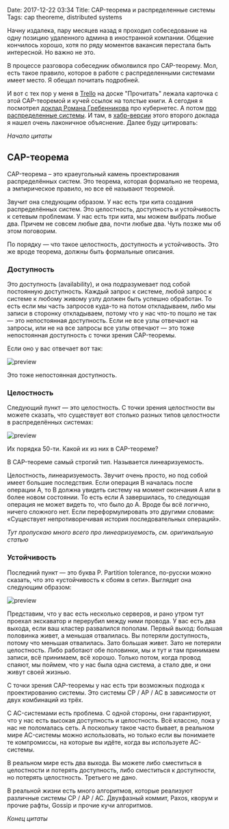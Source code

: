 Date: 2017-12-22 03:34
Title: CAP-теорема и распределенные системы
Tags: cap theoreme, distributed systems

Начну издалека, пару месяцев назад я проходил собеседование на одну позицию удаленного админа в иностранной компании. Общение кончилось хорошо, хотя по ряду моментов вакансия перестала быть интересной. Но важно не это.

В процессе разговора собеседник обмолвился про CAP-теорему. Мол, есть такое правило, которое в работе с распределенными системами имеет место. Я обещал почитать подробней.

И вот с тех пор у меня в [Trello](https://trello.com/) на доске "Прочитать" лежала карточка с этой CAP-теоремой и кучей ссылок на толстые книги. А сегодня я посмотрел [доклад Романа Гребенникова](https://www.youtube.com/watch?v=TFj-w2-ISVg) про кубернетес. А потом [про распределенные системы](https://www.youtube.com/watch?v=nNzhUGx99JE). И там, в [хабр-версии](https://habrahabr.ru/post/322876/) этого второго доклада я нашел очень лаконичное объяснение. Далее буду цитировать:

*Начало цитаты*

## CAP-теорема

CAP-теорема – это краеугольный камень проектирования распределённых систем. Это теорема, которая формально не теорема, а эмпирическое правило, но все её называют теоремой.

Звучит она следующим образом. У нас есть три кита создания распределённых систем. Это целостность, доступность и устойчивость к сетевым проблемам. У нас есть три кита, мы можем выбрать любые два. Причем не совсем любые два, почти любые два. Чуть позже мы об этом поговорим.

По порядку — что такое целостность, доступность и устойчивость. Это же вроде теорема, должны быть формальные описания.

### Доступность

Это доступность (availability), и она подразумевает под собой постоянную доступность. Каждый запрос к системе, любой запрос к системе к любому живому узлу должен быть успешно обработан. То есть если мы часть запросов куда-то на потом откладываем, либо мы записи в сторонку откладываем, потому что у нас что-то пошло не так — это непостоянная доступность. Если не все узлы отвечают на запросы, или не на все запросы все узлы отвечают — это тоже непостоянная доступность с точки зрения CAP-теоремы.

Если оно у вас отвечает вот так:

![preview]({filename}/media/cap-theoreme/a.png)

Это тоже непостоянная доступность.

### Целостность

Следующий пункт — это целостность. С точки зрения целостности вы можете сказать, что существует вот столько разных типов целостности в распределённых системах:

![preview]({filename}/media/cap-theoreme/c.png)

Их порядка 50-ти. Какой их из них в CAP-теореме?

В CAP-теореме самый строгий тип. Называется линеаризуемость.

Целостность, линеаризуемость. Звучит очень просто, но под собой имеет большие последствия. Если операция B началась после операции A, то B должна увидеть систему на момент окончания A или в более новом состоянии. То есть если A завершилась, то следующая операция не может видеть то, что было до A. Вроде бы всё логично, ничего сложного нет. Если переформулировать это другими словами: «Существует непротиворечивая история последовательных операций».

*Тут пропускаю много всего про линеаризуемость, см. оригинальную статью*

### Устойчивость

Последний пункт — это буква P. Partition tolerance, по-русски можно сказать, что это «устойчивость к сбоям в сети». Выглядит она следующим образом:

![preview]({filename}/media/cap-theoreme/p.png)

Представим, что у вас есть несколько серверов, и рано утром тут проехал экскаватор и перерубил между ними провода. У вас есть два выхода, если ваш кластер развалился пополам. Первый выход: большая половинка живет, а меньшая отвалилась. Вы потеряли доступность, потому что меньшая отвалилась. Зато большая живет. Зато не потеряли целостность. Либо работают обе половинки, мы и тут и там принимаем записи, всё принимаем, всё хорошо. Только потом, когда провод спаяют, мы поймем, что у нас была одна система, а стало две, и они живут своей жизнью.

С точки зрения CAP-теоремы у нас есть три возможных подхода к проектированию системы. Это системы CP / AP / AC в зависимости от двух комбинаций из трёх.

С AC-системами есть проблема. С одной стороны, они гарантируют, что у нас есть высокая доступность и целостность. Всё классно, пока у нас не поломалась сеть. А поскольку такое часто бывает, в реальном мире AC-системы можно использовать, но только если вы понимаете те компромиссы, на которые вы идёте, когда вы используете AC-системы.

В реальном мире есть два выхода. Вы можете либо сместиться в целостности и потерять доступность, либо сместиться к доступности, но потерять целостность. Третьего не дано.

В реальной жизни есть много алгоритмов, которые реализуют различные системы CP / AP / AC. Двухфазный коммит, Paxos, кворум и прочие рафты, Gossip и прочие кучи алгоритмов.

*Конец цитаты*
